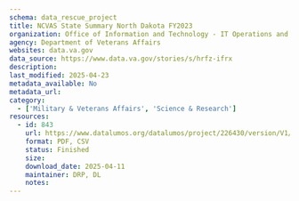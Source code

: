 ```yaml
---
schema: data_rescue_project 
title: NCVAS State Summary North Dakota FY2023
organization: Office of Information and Technology - IT Operations and Services (ITOPS)
agency: Department of Veterans Affairs
websites: data.va.gov
data_source: https://www.data.va.gov/stories/s/hrfz-ifrx
description: 
last_modified: 2025-04-23
metadata_available: No
metadata_url: 
category:
  - ['Military & Veterans Affairs', 'Science & Research'] 
resources:
  - id: 843
    url: https://www.datalumos.org/datalumos/project/226430/version/V1/view
    format: PDF, CSV
    status: Finished
    size: 
    download_date: 2025-04-11
    maintainer: DRP, DL
    notes: 
---
```

